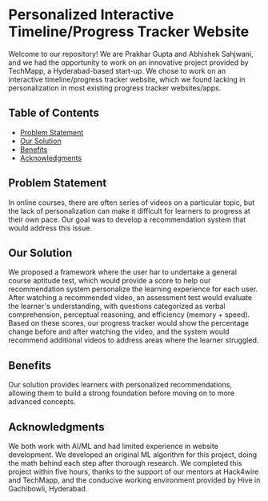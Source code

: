 # Personalized Interactive Timeline/Progress Tracker Website

Welcome to our repository! We are Prakhar Gupta and Abhishek Sahjwani, and we had the opportunity to work on an innovative project provided by TechMapp, a Hyderabad-based start-up. We chose to work on an interactive timeline/progress tracker website, which we found lacking in personalization in most existing progress tracker websites/apps.

## Table of Contents
- [Problem Statement](#problem-statement)
- [Our Solution](#our-solution)
- [Benefits](#benefits)
- [Acknowledgments](#acknowledgments)


## Problem Statement
In online courses, there are often series of videos on a particular topic, but the lack of personalization can make it difficult for learners to progress at their own pace. Our goal was to develop a recommendation system that would address this issue.

## Our Solution
We proposed a framework where the user har to undertake a general course aptitude test, which would provide a score to help our recommendation system personalize the learning experience for each user. After watching a recommended video, an assessment test would evaluate the learner's understanding, with questions categorized as verbal comprehension, perceptual reasoning, and efficiency (memory + speed). Based on these scores, our progress tracker would show the percentage change before and after watching the video, and the system would recommend additional videos to address areas where the learner struggled.

## Benefits
Our solution provides learners with personalized recommendations, allowing them to build a strong foundation before moving on to more advanced concepts. 

## Acknowledgments
We both work with AI/ML and had limited experience in website development. We developed an original ML algorithm for this project, doing the math behind each step after thorough research. We completed this project within five hours, thanks to the support of our mentors at Hack4wire and TechMapp, and the conducive working environment provided by Hive in Gachibowli, Hyderabad.
